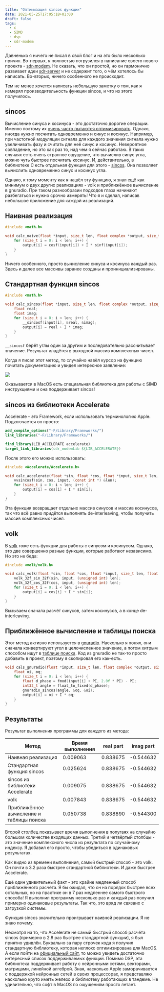 ```yaml
---
title: "Оптимизация sincos функции"
date: 2021-05-25T17:05:18+01:00
draft: false
tags:
  - c
  - SIMD
  - dsp
  - sdr-modem
---
```


Давненько я ничего не писал в свой блог и на это было несколько причин. Во-первых, я полностью погрузился в написание своего нового проекта - [sdr-modem](https://github.com/dernasherbrezon/sdr-modem). Не сказать, что он простой, но он гармонично развивает идеи [sdr-server](https://github.com/dernasherbrezon/sdr-server) и не содержит того, о чём хотелось бы написать. Во-вторых, ничего особенного не происходит.

Тем не менее хочется написать небольшую заметку о том, как я измерял производительность функции sincos, и что из этого получилось.

## sincos

Вычисление синуса и косинуса - это достаточно дорогие операции. Именно поэтому их [очень часто пытаются оптимизировать](https://stackoverflow.com/questions/18662261/fastest-implementation-of-sine-cosine-and-square-root-in-c-doesnt-need-to-b). Однако, иногда нужно посчитать одновременно и синус и косинус. Например, при частотной модуляции сигнала для каждого значения сигнала нужно увеличивать фазу и считать для неё синус и косинус. Невероятное совпадение, но это как раз то, над чем я сейчас работаю. В таких случаях есть очень странное ощущение, что вычислив синус угла, можно чуть быстрее посчитать косинус. И, действительно, в библиотеке C есть отдельная функция для этого - [sincos](https://linux.die.net/man/3/sincos). Она позволяет вычислить одновременно синус и косинус угла.

Однако, к тому моменту как я нашёл эту функцию, я знал ещё как минимум о двух других реализациях - volk и приближённое вычисление в gnuradio. При таком разнообразии подходов глаза начинают разбегаться и нужно срочно измерять! Что я и сделал, написав небольшое приложение для каждой из реализаций.

## Наивная реализация

```c
#include <math.h>

void calc_naive(float *input, size_t len, float complex *output, size_t output_len) {
    for (size_t i = 0; i < len; i++) {
        output[i] = cosf(input[i]) + I * sinf(input[i]);
    }
}
```

Ничего особенного, просто вычисление синуса и косинуса каждый раз. Здесь и далее все массивы заранее созданы и проинициализированы.

## Стандартная функция sincos

```c
#include <math.h>

void calc_sincos(float *input, size_t len, float complex *output, size_t output_len) {
    float real;
    float imag;
    for (size_t i = 0; i < len; i++) {
        __sincosf(input[i], &real, &imag);
        output[i] = real + I * imag;
    }
}
```

```__sincosf``` берёт углы один за другим и последовательно рассчитывает значение. Результат кладётся в выходной массив комплексных чисел.

Когда я писал этот метод, то случайно навёл курсор на функцию почитать документацию и увидел интересное заявление:

![](img/1.png)

Оказывается в MacOS есть специальная библиотека для работы с SIMD инструкциями и она поддерживает sincos!

## sincos из библиотеки Accelerate

Accelerate - это Framework, если использовать терминологию Apple. Подключается он просто:

```cmake
add_compile_options("-F/Library/Frameworks/")
link_libraries("-F/Library/Frameworks/")

find_library(LIB_ACCELERATE accelerate)
target_link_libraries(sdr_modemLib ${LIB_ACCELERATE})
```

После этого его можно использовать:

```c
#include <Accelerate/Accelerate.h>

void calc_accelerate(float *sin, float *cos, float *input, size_t len, float complex *output, size_t output_len) {
    vvsincosf(sin, cos, input, (const int *) &len);
    for (size_t i = 0; i < len; i++) {
        output[i] = cos[i] + I * sin[i];
    }
}
```

Эта функция возвращает отдельно массив синусов и массив косинусов, так что всё равно придётся выполнять de-interleaving, чтобы получить массив комплексных чисел.

## volk

В [volk](https://github.com/gnuradio/volk) тоже есть функции для работы с синусом и косинусом. Однако, это две совершенно разные функции, которые работают независимо. Но это не беда:

```c
#include <volk/volk.h>

void calc_volk(float *sin, float *cos, float *input, size_t len, float complex *output, size_t output_len) {
    volk_32f_sin_32f(sin, input, (unsigned int) len);
    volk_32f_cos_32f(cos, input, (unsigned int) len);
    for (size_t i = 0; i < len; i++) {
        output[i] = cos[i] + I * sin[i];
    }
}
```

Вызываем сначала расчёт синусов, затем косинусов, а в конце de-interleaving.

## Приближённое вычисление и таблицы поиска

Этот метод активно используется в [gnuradio](https://github.com/gnuradio/gnuradio/blob/1a0be2e6b54496a8136a64d86e372ab219c6559b/gnuradio-runtime/include/gnuradio/fxpt.h#L75). Насколько я понял, они сначала конвертируют угол в целочисленное значение, а потом хитрым способом ищут в [таблице поиска](https://github.com/gnuradio/gnuradio/blob/1a0be2e6b54496a8136a64d86e372ab219c6559b/gnuradio-runtime/include/gnuradio/fxpt.h#L79). Код из gnuradio не так-то просто добавить в проект, поэтому я скопировал его как-есть.

```c
void cals_gnuradio(float *input, size_t len, float complex *output, size_t output_len) {
    float oi, oq;
    for (size_t i = 0; i < len; i++) {
        float d_phase = fmod(input[i] + PI, 2.0f * PI) - PI;
        int32_t angle = float_to_fixed(d_phase);
        gnuradio_sincos(angle, &oq, &oi);
        output[i] = oi + I * oq;
    }
}
```

## Результаты

Результат выполнения программы для каждого из метода:

<table>
	<thead>
		<tr>
			<th>Метод</th>
			<th>Время выполнения</th>
			<th>real part</th>
			<th>imag part</th>
		</tr>
	</thead>
	<tbody>
		<tr>
			<td>Наивная реализация</td>
			<td>0.009063</td>
			<td>0.838675</td>
			<td>-0.544632</td>
		</tr>
		<tr>
			<td>Стандартная функция sincos</td>
			<td>0.025624</td>
			<td>0.838675</td>
			<td>-0.544632</td>
		</tr>
		<tr>
			<td>sincos из библиотеки Accelerate</td>
			<td>0.009075</td>
			<td>0.838675</td>
			<td>-0.544632</td>
		</tr>
		<tr>
			<td>volk</td>
			<td>0.007843</td>
			<td>0.838675</td>
			<td>-0.544632</td>
		</tr>
		<tr>
			<td>Приближённое вычисление и таблицы поиска</td>
			<td>0.050738</td>
			<td>0.838890</td>
			<td>-0.544300</td>
		</tr>
	</tbody>
</table>

Второй столбец показывает время выполнения в попугаях на случайно большом количестве входящих данных. Третий и четвёртый столбцы - это значение комплексного числа из результата по случайному индексу. Я добавил его просто, чтобы убедиться в одинаковых результатах.

Как видно из времени выполнения, самый быстрый способ - это volk. Он почти в 3.2 раза быстрее стандартной библиотеки. И даже быстрее Accelerate. 

Ещё один удивительный факт - это крайне медленный способ приближённого расчёта. Я бы ожидал, что он на порядок быстрее всех остальных, но на практике он в 7 раз медленнее самого быстрого способа! Я выполнил программу несколько раз и каждый раз получил примерно одинаковые результаты. Так что, это вряд ли связано с загрузкой системы.

Функция sincos значительно проигрывает наивной реализации. Я не знаю почему.

Несмотря на то, что Accelerate не самый быстрый способ расчёта sincos (примерно в 2.8 раз быстрее стандартной функции), я был приятно удивлён. Буквально за пару строчек кода я получил стандартную библиотеку, которая неплохо оптимизирована для MacOS. А если пойти на [официальный сайт](https://developer.apple.com/documentation/accelerate), то можно увидеть достаточно интересный список поддерживаемых функций. Помимо DSP, эта библиотека поддерживает работу с нейронными сетями, векторами, матрицами, линейной алгеброй. Зная, насколько Apple заморачивается с поддержкой нейронных сетей в своих процессорах, я представляю насколько круто иметь железо и библиотеку работающих в тандеме. Не удивительно, что софт в MacOS по ощущениям просто летает.